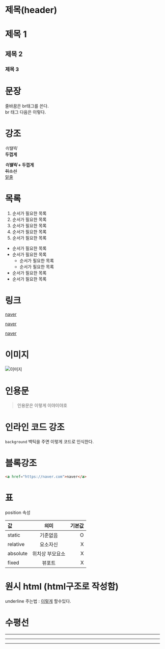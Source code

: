 # 제목(header)

# 제목 1
## 제목 2
### 제목 3

# 문장

줄바꿈은 br태그를 쓴다.<br>
br 태그 다음은 이렇다.

# 강조

_이텔릭_  
**두껍게**  

**_이텔릭_ + 두껍게**  
~~취소선~~  
<u>밑줄</u>

# 목록
1. 순서가 필요한 목록
1. 순서가 필요한 목록
  1. 순서가 필요한 목록
1. 순서가 필요한 목록
1. 순서가 필요한 목록

- 순서가 필요한 목록
- 순서가 필요한 목록
  - 순서가 필요한 목록
  - 순서가 필요한 목록
- 순서가 필요한 목록
- 순서가 필요한 목록


# 링크  

<a href="https://naver.com">naver</a>

[naver](https://naver.com)

[naver](https://naver.com "네이버로이동")

# 이미지
![이미지](https://blogpfthumb-phinf.pstatic.net/MjAyMTA1MjBfNzYg/MDAxNjIxNTEzNzc0OTI1.9F4fhQHJwpvaDNBdl_b7UldCmua0wmIW9jtNYVTj5tkg.tf1B05A7DjMBG3EhPl3yUZmqnDR7fwzUdoy4p0fylzAg.PNG.heesun945/KakaoTalk_20210520_203821841.png?type=w161)

# 인용문
> 인용문은 이렇게 
> 이야이야호

# 인라인 코드 강조
`background`
백틱을 주면 이렇게 코드로 인식한다.

# 블록강조
```html
<a href="https://naver.com">naver</a>
```

# 표
position 속성

값 | 의미 | 기본값 |
:--|:--:|--:
static | 기준없음 | O
relative | 요소자신 | X
absolute | 위치상 부모요소 | X
fixed | 뷰포트 | X

# 원시 html (html구조로 작성함)

underline 주는법 : <span style="text-decoration:underline">이렇게</span> 할수있다.<br> 

# 수평선

---
***
___
